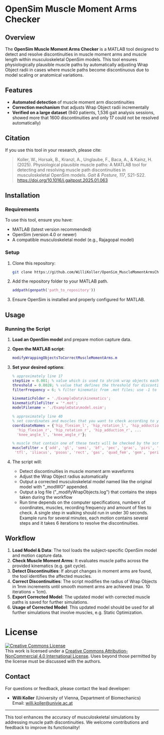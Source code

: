 # OpenSim Muscle Moment Arms Checker

## Overview

The **OpenSim Muscle Moment Arms Checker** is a MATLAB tool designed to detect and resolve discontinuities in muscle moment arms and muscle length within musculoskeletal OpenSim models. This tool ensures physiologically plausible muscle paths by automatically adjusting Wrap Object radii in cases where muscle paths become discontinuous due to model scaling or anatomical variations.

## Features

- **Automated detection** of muscle moment arm discontinuities
- **Correction mechanism** that adjusts Wrap Object radii incrementally
- **Verified on a large dataset** (940 patients, 1,536 gait analysis sessions, showed more that 1600 discontinuities and only 17 could not be resolved automatically)

## Citation

If you use this tool in your research, please cite:

> Koller, W., Horsak, B., Kranzl, A., Unglaube, F., Baca, A., & Kainz, H. (2025). Physiological plausible muscle paths: A MATLAB tool for detecting and resolving muscle path discontinuities in musculoskeletal OpenSim models. _Gait & Posture, 117_, S21-S22. https://doi.org/10.1016/j.gaitpost.2025.01.063

## Installation

### Requirements

To use this tool, ensure you have:

- MATLAB (latest version recommended)
- OpenSim (version 4.0 or newer)
- A compatible musculoskeletal model (e.g., Rajagopal model)

### Setup

1. Clone this repository:
   ```sh
   git clone https://github.com/WilliKoller/OpenSim_MuscleMomentArmsChecker.git
   ```
2. Add the repository folder to your MATLAB path.
   ```matlab
   addpath(genpath('path_to_repository'))
   ```
3. Ensure OpenSim is installed and properly configured for MATLAB.

## Usage

### Running the Script

1. **Load an OpenSim model** and prepare motion capture data.
2. **Open the MATLAB script**:
   ```matlab
   modifyWrappingObjectsToCorrectMuscleMomentArms.m
   ```
3. **Set your desired options**:

   ```matlab
   % approximately line 17
   stepSize = 0.001; % value which is used to shrink wrap objects each iteration
   threshold = 0.0028; % value that defines the threshold for discontinuity detection+
   filterFrequency = 6; % filter kinematic from .mot files; use -1 to disable

   kinematicFolder = './ExampleData\kinematics';
   kinematicFileFilter = '*.mot';
   modelFilename = './ExampleData\model.osim';
   ```

   ```matlab
   % approximately line 40
   % set coordinates and muscles that you want to check according to your model and movement
   coordinateNames = {'hip_flexion_l', 'hip_rotation_l', 'hip_adduction_l', ...
     'hip_flexion_r', 'hip_rotation_r', 'hip_adduction_r', ...
     'knee_angle_l', 'knee_angle_r'};

   % muscle that contain one of these texts will be checked by the script
   muscleFilter = {'add', 'gl', 'semi', 'bf', 'pec', 'grac', 'piri', 'sar', ...
    'tfl', 'iliacus', 'psoas', 'rect', 'gas', 'quad_fem', 'gem', 'peri', 'vas'};
   ```

4. The script will:
   - Detect discontinuities in muscle moment arm waveforms
   - Adjust the Wrap Object radius automatically
   - Output a corrected musculoskeletal model named like the original model with "\_modWO" appended.
   - Output a log file ("\_modifyWrapObjects.log") that contains the steps taken during the workflow
   - Run time depends on the computer specifications, numbers of coordinates, muscles, recording frequency and amount of files to check. A single step in walking should run in under 30 seconds. Example runs for several minutes, each motion contains several steps and it takes 6 iterations to resolve the discontinuities.

## Workflow

1. **Load Model & Data**: The tool loads the subject-specific OpenSim model and motion capture data.
2. **Check Muscle Moment Arms**: It evaluates muscle paths across the provided kinematics (e.g. gait cycle).
3. **Detect Discontinuities**: If abrupt changes in moment arms are found, the tool identifies the affected muscles.
4. **Correct Discontinuities**: The script modifies the radius of Wrap Objects in 1mm increments until smooth moment arms are achieved (max. 10 iterations = 1cm).
5. **Export Corrected Model**: The updated model with corrected muscle paths is saved for further simulations.
6. **Usage of Corrected Model**: This updated model should be used for all further simulations that involve muscles, e.g. Static Optimization.

# License

<a rel="license" href="http://creativecommons.org/licenses/by-nc/4.0/" target="_blank"><img alt="Creative Commons License" style="border-width:0" src="https://i.creativecommons.org/l/by-nc/4.0/88x31.png" /></a><br />This work is licensed under a <a rel="license" target="_blank" href="http://creativecommons.org/licenses/by-nc/4.0/">Creative Commons Attribution-NonCommercial 4.0 International License</a>.
Uses beyond those permitted by the license must be discussed with the authors.

## Contact

For questions or feedback, please contact the lead developer:

- **Willi Koller** (University of Vienna, Department of Biomechanics)  
  Email: [willi.koller@univie.ac.at](mailto:willi.koller@univie.ac.at)

---

This tool enhances the accuracy of musculoskeletal simulations by addressing muscle path discontinuities. We welcome contributions and feedback to improve its functionality!
